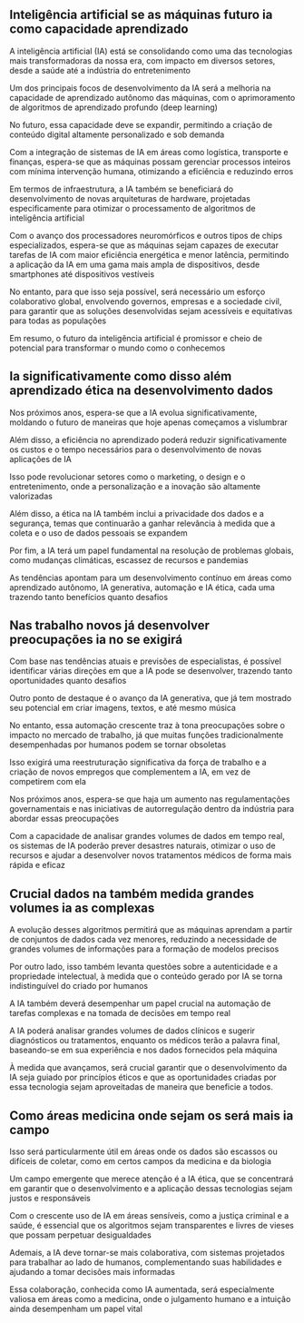 ## Inteligência artificial se as máquinas futuro ia como capacidade aprendizado

A inteligência artificial (IA) está se consolidando como uma das tecnologias mais transformadoras da nossa era, com impacto em diversos setores, desde a saúde até a indústria do entretenimento

Um dos principais focos de desenvolvimento da IA será a melhoria na capacidade de aprendizado autônomo das máquinas, com o aprimoramento de algoritmos de aprendizado profundo (deep learning)

No futuro, essa capacidade deve se expandir, permitindo a criação de conteúdo digital altamente personalizado e sob demanda

Com a integração de sistemas de IA em áreas como logística, transporte e finanças, espera-se que as máquinas possam gerenciar processos inteiros com mínima intervenção humana, otimizando a eficiência e reduzindo erros

Em termos de infraestrutura, a IA também se beneficiará do desenvolvimento de novas arquiteturas de hardware, projetadas especificamente para otimizar o processamento de algoritmos de inteligência artificial

Com o avanço dos processadores neuromórficos e outros tipos de chips especializados, espera-se que as máquinas sejam capazes de executar tarefas de IA com maior eficiência energética e menor latência, permitindo a aplicação da IA em uma gama mais ampla de dispositivos, desde smartphones até dispositivos vestíveis

No entanto, para que isso seja possível, será necessário um esforço colaborativo global, envolvendo governos, empresas e a sociedade civil, para garantir que as soluções desenvolvidas sejam acessíveis e equitativas para todas as populações

Em resumo, o futuro da inteligência artificial é promissor e cheio de potencial para transformar o mundo como o conhecemos


## Ia significativamente como disso além aprendizado ética na desenvolvimento dados

Nos próximos anos, espera-se que a IA evolua significativamente, moldando o futuro de maneiras que hoje apenas começamos a vislumbrar

Além disso, a eficiência no aprendizado poderá reduzir significativamente os custos e o tempo necessários para o desenvolvimento de novas aplicações de IA

Isso pode revolucionar setores como o marketing, o design e o entretenimento, onde a personalização e a inovação são altamente valorizadas

Além disso, a ética na IA também inclui a privacidade dos dados e a segurança, temas que continuarão a ganhar relevância à medida que a coleta e o uso de dados pessoais se expandem

Por fim, a IA terá um papel fundamental na resolução de problemas globais, como mudanças climáticas, escassez de recursos e pandemias

As tendências apontam para um desenvolvimento contínuo em áreas como aprendizado autônomo, IA generativa, automação e IA ética, cada uma trazendo tanto benefícios quanto desafios


## Nas trabalho novos já desenvolver preocupações ia no se exigirá

Com base nas tendências atuais e previsões de especialistas, é possível identificar várias direções em que a IA pode se desenvolver, trazendo tanto oportunidades quanto desafios

Outro ponto de destaque é o avanço da IA generativa, que já tem mostrado seu potencial em criar imagens, textos, e até mesmo música

No entanto, essa automação crescente traz à tona preocupações sobre o impacto no mercado de trabalho, já que muitas funções tradicionalmente desempenhadas por humanos podem se tornar obsoletas

Isso exigirá uma reestruturação significativa da força de trabalho e a criação de novos empregos que complementem a IA, em vez de competirem com ela

Nos próximos anos, espera-se que haja um aumento nas regulamentações governamentais e nas iniciativas de autorregulação dentro da indústria para abordar essas preocupações

Com a capacidade de analisar grandes volumes de dados em tempo real, os sistemas de IA poderão prever desastres naturais, otimizar o uso de recursos e ajudar a desenvolver novos tratamentos médicos de forma mais rápida e eficaz


## Crucial dados na também medida grandes volumes ia as complexas

A evolução desses algoritmos permitirá que as máquinas aprendam a partir de conjuntos de dados cada vez menores, reduzindo a necessidade de grandes volumes de informações para a formação de modelos precisos

Por outro lado, isso também levanta questões sobre a autenticidade e a propriedade intelectual, à medida que o conteúdo gerado por IA se torna indistinguível do criado por humanos

A IA também deverá desempenhar um papel crucial na automação de tarefas complexas e na tomada de decisões em tempo real

A IA poderá analisar grandes volumes de dados clínicos e sugerir diagnósticos ou tratamentos, enquanto os médicos terão a palavra final, baseando-se em sua experiência e nos dados fornecidos pela máquina

À medida que avançamos, será crucial garantir que o desenvolvimento da IA seja guiado por princípios éticos e que as oportunidades criadas por essa tecnologia sejam aproveitadas de maneira que beneficie a todos.


## Como áreas medicina onde sejam os será mais ia campo

Isso será particularmente útil em áreas onde os dados são escassos ou difíceis de coletar, como em certos campos da medicina e da biologia

Um campo emergente que merece atenção é a IA ética, que se concentrará em garantir que o desenvolvimento e a aplicação dessas tecnologias sejam justos e responsáveis

Com o crescente uso de IA em áreas sensíveis, como a justiça criminal e a saúde, é essencial que os algoritmos sejam transparentes e livres de vieses que possam perpetuar desigualdades

Ademais, a IA deve tornar-se mais colaborativa, com sistemas projetados para trabalhar ao lado de humanos, complementando suas habilidades e ajudando a tomar decisões mais informadas

Essa colaboração, conhecida como IA aumentada, será especialmente valiosa em áreas como a medicina, onde o julgamento humano e a intuição ainda desempenham um papel vital